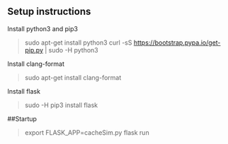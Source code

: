 ## Setup instructions

Install python3 and pip3
> sudo apt-get install python3
> curl -sS https://bootstrap.pypa.io/get-pip.py | sudo -H python3

Install clang-format
> sudo apt-get install clang-format

Install flask
> sudo -H pip3 install flask


##Startup
>export FLASK_APP=cacheSim.py
>flask run